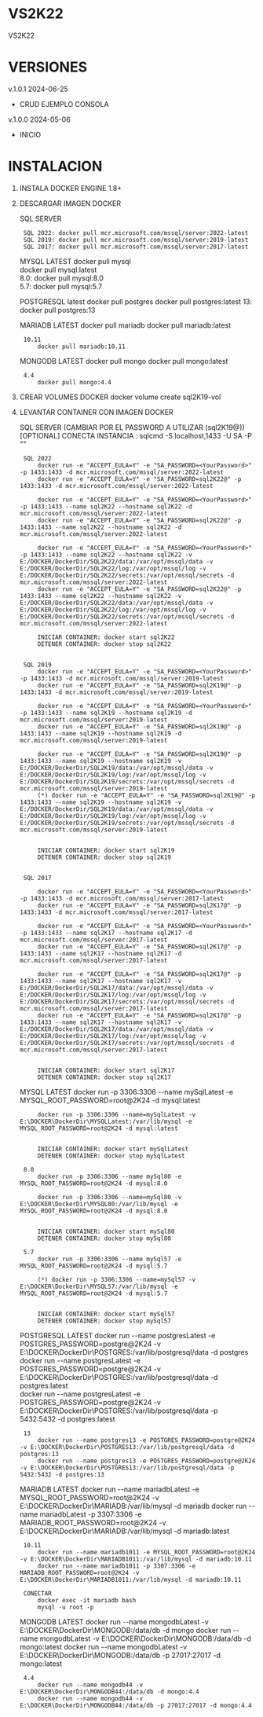 # VS2K22
VS2K22

# VERSIONES
v.1.0.1 2024-06-25
- CRUD EJEMPLO CONSOLA

v.1.0.0 2024-05-06 
- INICIO



# INSTALACION

1. INSTALA DOCKER ENGINE 1.8+

2. DESCARGAR IMAGEN DOCKER

	SQL SERVER
	
		SQL 2022: docker pull mcr.microsoft.com/mssql/server:2022-latest
		SQL 2019: docker pull mcr.microsoft.com/mssql/server:2019-latest	
		SQL 2017: docker pull mcr.microsoft.com/mssql/server:2017-latest
	
	MYSQL
		LATEST
			docker pull mysql	
			docker pull mysql:latest			
		8.0: docker pull mysql:8.0			
		5.7: docker pull mysql:5.7
	
	POSTGRESQL
		latest
			docker pull postgres
			docker pull postgres:latest
		13: docker pull postgres:13
	
	MARIADB
		LATEST
			docker pull mariadb
			docker pull mariadb:latest

		10.11
			docker pull mariadb:10.11
			
	MONGODB
		LATEST
			docker pull mongo
			docker pull mongo:latest
			
		4.4
			docker pull mongo:4.4
			
			
3. CREAR VOLUMES DOCKER
		docker volume create sql2K19-vol

4. LEVANTAR CONTAINER CON IMAGEN DOCKER

	SQL SERVER (CAMBIAR <YourPassword> POR EL PASSWORD A UTILIZAR (sql2K19@))
		[OPTIONAL] CONECTA INSTANCIA : sqlcmd -S localhost,1433 -U SA -P "<YourPassword>"
		
		SQL 2022
			docker run -e "ACCEPT_EULA=Y" -e "SA_PASSWORD=<YourPassword>" -p 1433:1433 -d mcr.microsoft.com/mssql/server:2022-latest
			docker run -e "ACCEPT_EULA=Y" -e "SA_PASSWORD=sql2K22@" -p 1433:1433 -d mcr.microsoft.com/mssql/server:2022-latest	
			
			docker run -e "ACCEPT_EULA=Y" -e "SA_PASSWORD=<YourPassword>" -p 1433:1433 --name sql2K22 --hostname sql2K22 -d mcr.microsoft.com/mssql/server:2022-latest 
			docker run -e "ACCEPT_EULA=Y" -e "SA_PASSWORD=sql2K22@" -p 1433:1433 --name sql2K22 --hostname sql2K22 -d mcr.microsoft.com/mssql/server:2022-latest 	
			
			docker run -e "ACCEPT_EULA=Y" -e "SA_PASSWORD=<YourPassword>" -p 1433:1433 --name sql2K22 --hostname sql2K22 -v E:/DOCKER/DockerDir/SQL2K22/data:/var/opt/mssql/data -v E:/DOCKER/DockerDir/SQL2K22/log:/var/opt/mssql/log -v E:/DOCKER/DockerDir/SQL2K22/secrets:/var/opt/mssql/secrets -d mcr.microsoft.com/mssql/server:2022-latest 
			docker run -e "ACCEPT_EULA=Y" -e "SA_PASSWORD=sql2K22@" -p 1433:1433 --name sql2K22 --hostname sql2K22 -v E:/DOCKER/DockerDir/SQL2K22/data:/var/opt/mssql/data -v E:/DOCKER/DockerDir/SQL2K22/log:/var/opt/mssql/log -v E:/DOCKER/DockerDir/SQL2K22/secrets:/var/opt/mssql/secrets -d mcr.microsoft.com/mssql/server:2022-latest 
			
			INICIAR CONTAINER: docker start sql2K22
			DETENER CONTAINER: docker stop sql2K22
			
			
		SQL 2019
			docker run -e "ACCEPT_EULA=Y" -e "SA_PASSWORD=<YourPassword>" -p 1433:1433 -d mcr.microsoft.com/mssql/server:2019-latest
			docker run -e "ACCEPT_EULA=Y" -e "SA_PASSWORD=sql2K19@" -p 1433:1433 -d mcr.microsoft.com/mssql/server:2019-latest	
			
			docker run -e "ACCEPT_EULA=Y" -e "SA_PASSWORD=<YourPassword>" -p 1433:1433 --name sql2K19 --hostname sql2K19 -d mcr.microsoft.com/mssql/server:2019-latest 
			docker run -e "ACCEPT_EULA=Y" -e "SA_PASSWORD=sql2K19@" -p 1433:1433 --name sql2K19 --hostname sql2K19 -d mcr.microsoft.com/mssql/server:2019-latest 	
			
			docker run -e "ACCEPT_EULA=Y" -e "SA_PASSWORD=sql2K19@" -p 1433:1433 --name sql2K19 --hostname sql2K19 -v E:/DOCKER/DockerDir/SQL2K19/data:/var/opt/mssql/data -v E:/DOCKER/DockerDir/SQL2K19/log:/var/opt/mssql/log -v E:/DOCKER/DockerDir/SQL2K19/secrets:/var/opt/mssql/secrets -d mcr.microsoft.com/mssql/server:2019-latest 	
			(*) docker run -e "ACCEPT_EULA=Y" -e "SA_PASSWORD=sql2K19@" -p 1433:1433 --name sql2K19 --hostname sql2K19 -v E:/DOCKER/DockerDir/SQL2K19/data:/var/opt/mssql/data -v E:/DOCKER/DockerDir/SQL2K19/log:/var/opt/mssql/log -v E:/DOCKER/DockerDir/SQL2K19/secrets:/var/opt/mssql/secrets -d mcr.microsoft.com/mssql/server:2019-latest 	


			INICIAR CONTAINER: docker start sql2K19
			DETENER CONTAINER: docker stop sql2K19
		
		
		SQL 2017

			docker run -e "ACCEPT_EULA=Y" -e "SA_PASSWORD=<YourPassword>" -p 1433:1433 -d mcr.microsoft.com/mssql/server:2017-latest
			docker run -e "ACCEPT_EULA=Y" -e "SA_PASSWORD=sql2K17@" -p 1433:1433 -d mcr.microsoft.com/mssql/server:2017-latest	
			
			docker run -e "ACCEPT_EULA=Y" -e "SA_PASSWORD=<YourPassword>" -p 1433:1433 --name sql2K17 --hostname sql2K17 -d mcr.microsoft.com/mssql/server:2017-latest 
			docker run -e "ACCEPT_EULA=Y" -e "SA_PASSWORD=sql2K17@" -p 1433:1433 --name sql2K17 --hostname sql2K17 -d mcr.microsoft.com/mssql/server:2017-latest 	
			
			docker run -e "ACCEPT_EULA=Y" -e "SA_PASSWORD=sql2K17@" -p 1433:1433 --name sql2K17 --hostname sql2K17 -v E:/DOCKER/DockerDir/SQL2K17/data:/var/opt/mssql/data -v E:/DOCKER/DockerDir/SQL2K17/log:/var/opt/mssql/log -v E:/DOCKER/DockerDir/SQL2K17/secrets:/var/opt/mssql/secrets -d mcr.microsoft.com/mssql/server:2017-latest 	
			docker run -e "ACCEPT_EULA=Y" -e "SA_PASSWORD=sql2K17@" -p 1433:1433 --name sql2K17 --hostname sql2K17 -v E:/DOCKER/DockerDir/SQL2K17/data:/var/opt/mssql/data -v E:/DOCKER/DockerDir/SQL2K17/log:/var/opt/mssql/log -v E:/DOCKER/DockerDir/SQL2K17/secrets:/var/opt/mssql/secrets -d mcr.microsoft.com/mssql/server:2017-latest 	


			INICIAR CONTAINER: docker start sql2K17
			DETENER CONTAINER: docker stop sql2K17
			
			
	MYSQL
		LATEST
			docker run -p 3306:3306 --name mySqlLatest -e MYSQL_ROOT_PASSWORD=root@2K24 -d mysql:latest
			
			docker run -p 3306:3306 --name=mySqlLatest -v E:\DOCKER\DockerDir\MYSQLLatest:/var/lib/mysql -e MYSQL_ROOT_PASSWORD=root@2K24 -d mysql:latest
			
			
			INICIAR CONTAINER: docker start mySqlLatest
			DETENER CONTAINER: docker stop mySqlLatest
			
		8.0			
			docker run -p 3306:3306 --name mySql80 -e MYSQL_ROOT_PASSWORD=root@2K24 -d mysql:8.0
			
			docker run -p 3306:3306 --name=mySql80 -v E:\DOCKER\DockerDir\MYSQL80:/var/lib/mysql -e MYSQL_ROOT_PASSWORD=root@2K24 -d mysql:8.0
			
			
			INICIAR CONTAINER: docker start mySql80
			DETENER CONTAINER: docker stop mySql80
			
		5.7			
			docker run -p 3306:3306 --name mySql57 -e MYSQL_ROOT_PASSWORD=root@2K24 -d mysql:5.7
			
			(*) docker run -p 3306:3306 --name=mySql57 -v E:\DOCKER\DockerDir\MYSQL57:/var/lib/mysql -e MYSQL_ROOT_PASSWORD=root@2K24 -d mysql:5.7
	
	
			INICIAR CONTAINER: docker start mySql57
			DETENER CONTAINER: docker stop mySql57

	POSTGRESQL
		LATEST
			docker run --name postgresLatest -e POSTGRES_PASSWORD=postgre@2K24 -v E:\DOCKER\DockerDir\POSTGRES:/var/lib/postgresql/data -d postgres			
			docker run --name postgresLatest -e POSTGRES_PASSWORD=postgre@2K24 -v E:\DOCKER\DockerDir\POSTGRES:/var/lib/postgresql/data -d postgres:latest			
			docker run --name postgresLatest -e POSTGRES_PASSWORD=postgre@2K24 -v E:\DOCKER\DockerDir\POSTGRES:/var/lib/postgresql/data -p 5432:5432 -d postgres:latest
			
		13			
			docker run --name postgres13 -e POSTGRES_PASSWORD=postgre@2K24 -v E:\DOCKER\DockerDir\POSTGRES13:/var/lib/postgresql/data -d postgres:13
			docker run --name postgres13 -e POSTGRES_PASSWORD=postgre@2K24 -v E:\DOCKER\DockerDir\POSTGRES13:/var/lib/postgresql/data -p 5432:5432 -d postgres:13
			
	MARIADB
		LATEST
			docker run --name mariadbLatest -e MYSQL_ROOT_PASSWORD=root@2K24 -v E:\DOCKER\DockerDir\MARIADB:/var/lib/mysql -d mariadb
			docker run --name mariadbLatest -p 3307:3306 -e MARIADB_ROOT_PASSWORD=root@2K24 -v E:\DOCKER\DockerDir\MARIADB:/var/lib/mysql -d mariadb:latest

		10.11
			docker run --name mariadb1011 -e MYSQL_ROOT_PASSWORD=root@2K24 -v E:\DOCKER\DockerDir\MARIADB1011:/var/lib/mysql -d mariadb:10.11
			docker run --name mariadb1011 -p 3307:3306 -e MARIADB_ROOT_PASSWORD=root@2K24 -v E:\DOCKER\DockerDir\MARIADB1011:/var/lib/mysql -d mariadb:10.11
			
		CONECTAR
			docker exec -it mariadb bash
			mysql -u root -p
		
	MONGODB
		LATEST
			docker run --name mongodbLatest -v E:\DOCKER\DockerDir\MONGODB:/data/db -d mongo
			docker run --name mongodbLatest -v E:\DOCKER\DockerDir\MONGODB:/data/db -d mongo:latest
			docker run --name mongodbLatest -v E:\DOCKER\DockerDir\MONGODB:/data/db -p 27017:27017 -d mongo:latest

			
		4.4 
			docker run --name mongodb44 -v E:\DOCKER\DockerDir\MONGODB44:/data/db -d mongo:4.4
			docker run --name mongodb44 -v E:\DOCKER\DockerDir\MONGODB44:/data/db -p 27017:27017 -d mongo:4.4